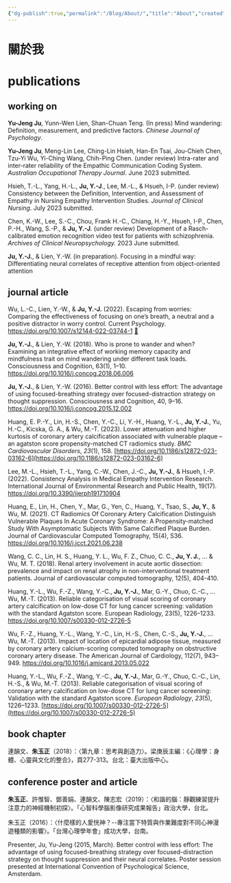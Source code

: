 ```yaml
---
{"dg-publish":true,"permalink":"/Blog/About/","title":"About","created":"2022-09-13T12:59:08.000Z","updated":"2023-02-16"}
---
```



# 關於我

# publications

## working on

**Yu-Jeng Ju**, Yunn-Wen Lien, Shan-Chuan Teng. (In press) Mind wandering: Definition, measurement, and predictive factors. _Chinese Journal of Psychology_.

**Yu-Jeng Ju**, Meng-Lin Lee, Ching-Lin Hsieh, Han-En Tsai, Jou-Chieh Chen, Tzu-Yi Wu, Yi-Ching Wang, Chih-Ping Chen. (under review) Intra-rater and inter-rater reliability of the Empathic Communication Coding System. _Australian Occupational Therapy Journal_. June 2023 submitted.

Hsieh, T.-L., Yang, H.-L., **Ju, Y.-J**., Lee, M.-L., & Hsueh, I-P. (under review) Consistency between the Definition, Intervention, and Assessment of Empathy in Nursing Empathy Intervention Studies. _Journal of Clinical Nursing_. July 2023 submitted.

Chen, K.-W., Lee, S.-C., Chou, Frank H.-C., Chiang, H.-Y., Hsueh, I-P., Chen, P.-H., Wang, S.-P., & **Ju, Y.-J**. (under review) Development of a Rasch-calibrated emotion recognition video test for patients with schizophrenia. _Archives of Clinical Neuropsychology._ 2023 June submitted.

**Ju, Y.-J.**, & Lien, Y.-W. (in preparation). Focusing in a mindful way: Differentiating neural correlates of receptive attention from object-oriented attention

## journal article

Wu, L.-C., Lien, Y.-W., & **Ju, Y.-J.** (2022). Escaping from worries: Comparing the effectiveness of focusing on one’s breath, a neutral and a positive distractor in worry control. Current Psychology. <https://doi.org/10.1007/s12144-022-03744-1> [📄](https://rdcu.be/cVUIh)

**Ju, Y.-J.**, & Lien, Y.-W. (2018). Who is prone to wander and when? Examining an integrative effect of working memory capacity and mindfulness trait on mind wandering under different task loads. Consciousness and Cognition, 63(1), 1–10. <https://doi.org/10.1016/j.concog.2018.06.006>

**Ju, Y.-J.**, & Lien, Y.-W. (2016). Better control with less effort: The advantage of using focused-breathing strategy over focused-distraction strategy on thought suppression. Consciousness and Cognition, 40, 9–16. <https://doi.org/10.1016/j.concog.2015.12.002>

Huang, E. P.-Y., Lin, H.-S., Chen, Y.-C., Li, Y.-H., Huang, Y.-L., **Ju, Y.-J.**, Yu, H.-C., Kicska, G. A., & Wu, M.-T. (2023). Lower attenuation and higher kurtosis of coronary artery calcification associated with vulnerable plaque – an agatston score propensity-matched CT radiomics study. _BMC Cardiovascular Disorders_, _23_(1), 158. [https://doi.org/10.1186/s12872-023-03162-6](https://doi.org/10.1186/s12872-023-03162-6)

Lee, M.-L., Hsieh, T.-L., Yang, C.-W., Chen, J.-C., **Ju, Y.-J.**, & Hsueh, I.-P. (2022). Consistency Analysis in Medical Empathy Intervention Research. International Journal of Environmental Research and Public Health, 19(17). <https://doi.org/10.3390/ijerph191710904>

Huang, E., Lin, H., Chen, Y., Mar, G., Yen, C., Huang, Y., Tsao, S., **Ju, Y.**, & Wu, M. (2021). CT Radiomics Of Coronary Artery Calcification Distinguish Vulnerable Plaques In Acute Coronary Syndrome: A Propensity-matched Study With Asymptomatic Subjects With Same Calcified Plaque Burden. Journal of Cardiovascular Computed Tomography, 15(4), S36. <https://doi.org/10.1016/j.jcct.2021.06.238>

Wang, C. C., Lin, H. S., Huang, Y. L., Wu, F. Z., Chuo, C. C., **Ju, Y. J.**, ... & Wu, M. T. (2018). Renal artery involvement in acute aortic dissection: prevalence and impact on renal atrophy in non-interventional treatment patients. Journal of cardiovascular computed tomography, 12(5), 404-410.

Huang, Y.-L., Wu, F.-Z., Wang, Y.-C., **Ju, Y.-J.**, Mar, G.-Y., Chuo, C.-C., … Wu, M.-T. (2013). Reliable categorisation of visual scoring of coronary artery calcification on low-dose CT for lung cancer screening: validation with the standard Agatston score. European Radiology, 23(5), 1226–1233. <https://doi.org/10.1007/s00330-012-2726-5>

Wu, F.-Z., Huang, Y.-L., Wang, Y.-C., Lin, H.-S., Chen, C.-S., **Ju, Y.-J.**, … Wu, M.-T. (2013). Impact of location of epicardial adipose tissue, measured by coronary artery calcium-scoring computed tomography on obstructive coronary artery disease. The American Journal of Cardiology, 112(7), 943–949. <https://doi.org/10.1016/j.amjcard.2013.05.022>

Huang, Y.-L., Wu, F.-Z., Wang, Y.-C., **Ju, Y.-J.**, Mar, G.-Y., Chuo, C.-C., Lin, H.-S., & Wu, M.-T. (2013). Reliable categorisation of visual scoring of coronary artery calcification on low-dose CT for lung cancer screening: Validation with the standard Agatston score. _European Radiology_, _23_(5), 1226–1233. [https://doi.org/10.1007/s00330-012-2726-5](https://doi.org/10.1007/s00330-012-2726-5)
## book chapter

連韻文、**朱玉正**（2018）：〈第九章：思考與創造力〉。梁庚辰主編：《心理學：身體、心靈與文化的整合》，頁277-313。台北：臺大出版中心。

## conference poster and article

**朱玉正**、許惟智、鄧善娟、連韻文、陳志宏（2019）：〈和諧的腦：靜觀練習提升注意力的神經機制初探〉。「心智科學腦影像研究成果報告」政治大學，台北。

朱玉正（2016）：〈什麼樣的人愛恍神？--專注當下特質與作業難度對不同心神漫遊種類的影響〉。「台灣心理學年會」成功大學，台南。

Presenter, Ju, Yu-Jeng (2015, March). Better control with less effort: The advantage of using focused-breathing strategy over focused-distraction strategy on thought suppression and their neural correlates. Poster session presented at International Convention of Psychological Science, Amsterdam.
